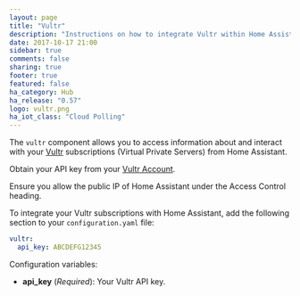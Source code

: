 ```yaml
---
layout: page
title: "Vultr"
description: "Instructions on how to integrate Vultr within Home Assistant."
date: 2017-10-17 21:00
sidebar: true
comments: false
sharing: true
footer: true
featured: false
ha_category: Hub
ha_release: "0.57"
logo: vultr.png
ha_iot_class: "Cloud Polling"
---
```



The `vultr` component allows you to access information about and interact with your [Vultr](https://www.vultr.com) subscriptions (Virtual Private Servers) from Home Assistant.

Obtain your API key from your [Vultr Account](https://my.vultr.com/settings/#settingsapi).

<p class='note'>
Ensure you allow the public IP of Home Assistant under the Access Control heading.
</p>

To integrate your Vultr subscriptions with Home Assistant, add the following section to your `configuration.yaml` file:

```yaml
vultr:
  api_key: ABCDEFG12345
```

Configuration variables:

- **api_key** (*Required*): Your Vultr API key.
